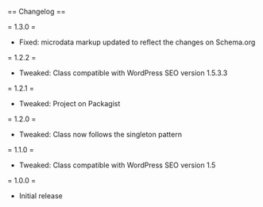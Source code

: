 == Changelog ==

= 1.3.0 =
* Fixed: microdata markup updated to reflect the changes on Schema.org

= 1.2.2 =
* Tweaked: Class compatible with WordPress SEO version 1.5.3.3

= 1.2.1 =
* Tweaked: Project on Packagist

= 1.2.0 =
* Tweaked: Class now follows the singleton pattern

= 1.1.0 =
* Tweaked: Class compatible with WordPress SEO version 1.5

= 1.0.0 =
* Initial release
